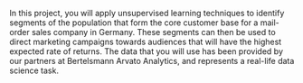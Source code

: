 In this project, you will apply unsupervised learning techniques to identify segments of the population that form the core customer base for a mail-order sales company in Germany. These segments can then be used to direct marketing campaigns towards audiences that will have the highest expected rate of returns. The data that you will use has been provided by our partners at Bertelsmann Arvato Analytics, and represents a real-life data science task.
